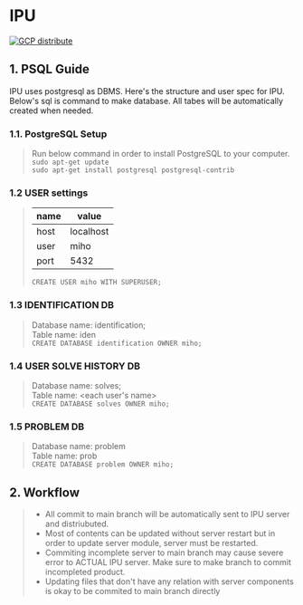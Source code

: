 # IPU

[![GCP distribute](https://github.com/miho73/IPU/actions/workflows/distribute_to_gcp.yml/badge.svg?branch=main)](https://github.com/miho73/IPU/actions/workflows/distribute_to_gcp.yml)

## 1. PSQL Guide

IPU uses postgresql as DBMS. Here's the structure and user spec for IPU.
Below's sql is command to make database. All tabes will be automatically created when needed.

### 1.1. PostgreSQL Setup

> Run below command in order to install PostgreSQL to your computer.   
> `sudo apt-get update`   
> `sudo apt-get install postgresql postgresql-contrib`

### 1.2 USER settings

> |name|value|
> |-|-|
> |host|localhost|
> |user|miho|
> |port|5432|
>
> `CREATE USER miho WITH SUPERUSER;`

### 1.3 IDENTIFICATION DB

> Database name: identification;   
> Table name: iden   
> `CREATE DATABASE identification OWNER miho;`

### 1.4 USER SOLVE HISTORY DB

> Database name: solves;   
> Table name: <each user's name>   
> `CREATE DATABASE solves OWNER miho;`

### 1.5 PROBLEM DB

> Database name: problem   
> Table name: prob   
> `CREATE DATABASE problem OWNER miho;`

## 2. Workflow

> * All commit to main branch will be automatically sent to IPU server and distriubuted.
> * Most of  contents can be updated without server restart but in order to update server module, server must be restarted.
> * Commiting incomplete server to main branch may cause severe error to ACTUAL IPU server. Make sure to make branch to commit incompleted product.
> * Updating files that don't have any relation with server components is okay to be commited to main branch directly
